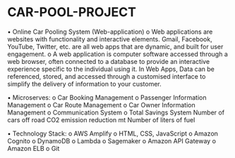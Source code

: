 # CAR-POOL-PROJECT

•	Online Car Pooling System (Web-application)
o	Web applications are websites with functionality and interactive elements. Gmail, Facebook, YouTube, Twitter, etc. are all web apps that are dynamic, and built for user engagement.
o	A web application is computer software accessed through a web browser, often connected to a database to provide an interactive experience specific to the individual using it. In Web Apps, Data can be referenced, stored, and accessed through a customised interface to simplify the delivery of information to your customer.

•	Microserves:
o	Car Booking Management
o	Passenger Information Management
o	Car Route Management 
o	Car Owner Information Management 
o	Communication System
o	Total Savings System
	Number of cars off road
	CO2 emission reduction mt
	Number of liters of fuel

•	Technology Stack:
o	AWS Amplify
o	HTML, CSS, JavaScript
o	Amazon Cognito
o	DynamoDB
o	Lambda
o	Sagemaker
o	Amazon API Gateway
o	Amazon ELB
o	Git

